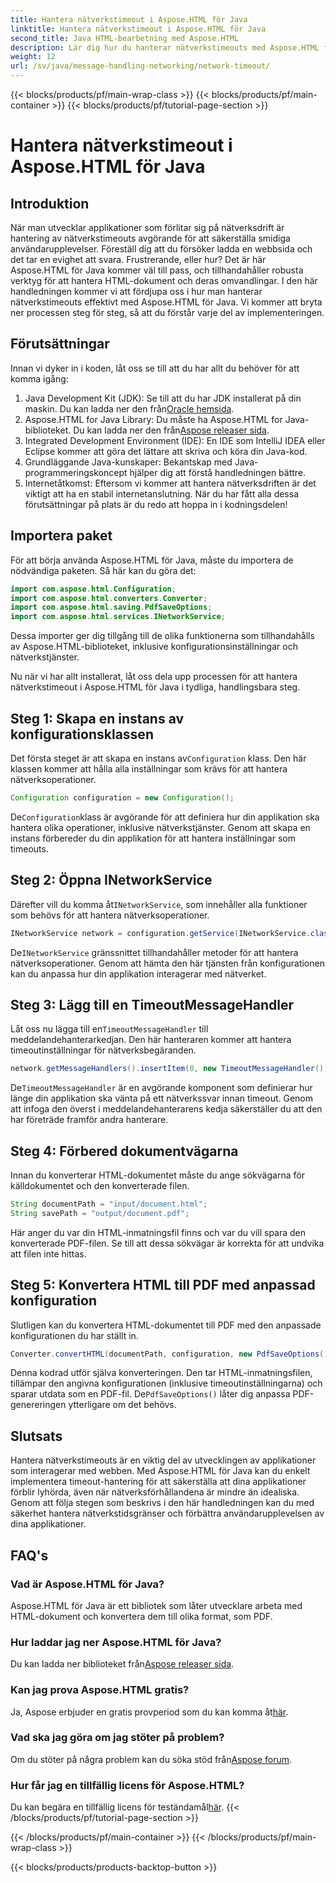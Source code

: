 ```yaml
---
title: Hantera nätverkstimeout i Aspose.HTML för Java
linktitle: Hantera nätverkstimeout i Aspose.HTML för Java
second_title: Java HTML-bearbetning med Aspose.HTML
description: Lär dig hur du hanterar nätverkstimeouts med Aspose.HTML för Java i den här omfattande guiden. Säkerställ smidiga användarupplevelser med effektiv timeout-hantering.
weight: 12
url: /sv/java/message-handling-networking/network-timeout/
---
```


{{< blocks/products/pf/main-wrap-class >}}
{{< blocks/products/pf/main-container >}}
{{< blocks/products/pf/tutorial-page-section >}}

# Hantera nätverkstimeout i Aspose.HTML för Java

## Introduktion
När man utvecklar applikationer som förlitar sig på nätverksdrift är hantering av nätverkstimeouts avgörande för att säkerställa smidiga användarupplevelser. Föreställ dig att du försöker ladda en webbsida och det tar en evighet att svara. Frustrerande, eller hur? Det är här Aspose.HTML för Java kommer väl till pass, och tillhandahåller robusta verktyg för att hantera HTML-dokument och deras omvandlingar. I den här handledningen kommer vi att fördjupa oss i hur man hanterar nätverkstimeouts effektivt med Aspose.HTML för Java. Vi kommer att bryta ner processen steg för steg, så att du förstår varje del av implementeringen.
## Förutsättningar
Innan vi dyker in i koden, låt oss se till att du har allt du behöver för att komma igång:
1.  Java Development Kit (JDK): Se till att du har JDK installerat på din maskin. Du kan ladda ner den från[Oracle hemsida](https://www.oracle.com/java/technologies/javase-jdk11-downloads.html).
2.  Aspose.HTML for Java Library: Du måste ha Aspose.HTML for Java-biblioteket. Du kan ladda ner den från[Aspose releaser sida](https://releases.aspose.com/html/java/).
3. Integrated Development Environment (IDE): En IDE som IntelliJ IDEA eller Eclipse kommer att göra det lättare att skriva och köra din Java-kod.
4. Grundläggande Java-kunskaper: Bekantskap med Java-programmeringskoncept hjälper dig att förstå handledningen bättre.
5. Internetåtkomst: Eftersom vi kommer att hantera nätverksdriften är det viktigt att ha en stabil internetanslutning.
När du har fått alla dessa förutsättningar på plats är du redo att hoppa in i kodningsdelen!
## Importera paket
För att börja använda Aspose.HTML för Java, måste du importera de nödvändiga paketen. Så här kan du göra det:
```java
import com.aspose.html.Configuration;
import com.aspose.html.converters.Converter;
import com.aspose.html.saving.PdfSaveOptions;
import com.aspose.html.services.INetworkService;
```
Dessa importer ger dig tillgång till de olika funktionerna som tillhandahålls av Aspose.HTML-biblioteket, inklusive konfigurationsinställningar och nätverkstjänster.

Nu när vi har allt installerat, låt oss dela upp processen för att hantera nätverkstimeout i Aspose.HTML för Java i tydliga, handlingsbara steg.
## Steg 1: Skapa en instans av konfigurationsklassen
 Det första steget är att skapa en instans av`Configuration` klass. Den här klassen kommer att hålla alla inställningar som krävs för att hantera nätverksoperationer.
```java
Configuration configuration = new Configuration();
```
 De`Configuration`klass är avgörande för att definiera hur din applikation ska hantera olika operationer, inklusive nätverkstjänster. Genom att skapa en instans förbereder du din applikation för att hantera inställningar som timeouts.
## Steg 2: Öppna INetworkService
 Därefter vill du komma åt`INetworkService`, som innehåller alla funktioner som behövs för att hantera nätverksoperationer.
```java
INetworkService network = configuration.getService(INetworkService.class);
```
 De`INetworkService` gränssnittet tillhandahåller metoder för att hantera nätverksoperationer. Genom att hämta den här tjänsten från konfigurationen kan du anpassa hur din applikation interagerar med nätverket.
## Steg 3: Lägg till en TimeoutMessageHandler
 Låt oss nu lägga till en`TimeoutMessageHandler` till meddelandehanterarkedjan. Den här hanteraren kommer att hantera timeoutinställningar för nätverksbegäranden.
```java
network.getMessageHandlers().insertItem(0, new TimeoutMessageHandler());
```
 De`TimeoutMessageHandler` är en avgörande komponent som definierar hur länge din applikation ska vänta på ett nätverkssvar innan timeout. Genom att infoga den överst i meddelandehanterarens kedja säkerställer du att den har företräde framför andra hanterare.
## Steg 4: Förbered dokumentvägarna
Innan du konverterar HTML-dokumentet måste du ange sökvägarna för källdokumentet och den konverterade filen.
```java
String documentPath = "input/document.html";
String savePath = "output/document.pdf";
```
Här anger du var din HTML-inmatningsfil finns och var du vill spara den konverterade PDF-filen. Se till att dessa sökvägar är korrekta för att undvika att filen inte hittas.
## Steg 5: Konvertera HTML till PDF med anpassad konfiguration
Slutligen kan du konvertera HTML-dokumentet till PDF med den anpassade konfigurationen du har ställt in.
```java
Converter.convertHTML(documentPath, configuration, new PdfSaveOptions(), savePath);
```
 Denna kodrad utför själva konverteringen. Den tar HTML-inmatningsfilen, tillämpar den angivna konfigurationen (inklusive timeoutinställningarna) och sparar utdata som en PDF-fil. De`PdfSaveOptions()` låter dig anpassa PDF-genereringen ytterligare om det behövs.
## Slutsats
Hantera nätverkstimeouts är en viktig del av utvecklingen av applikationer som interagerar med webben. Med Aspose.HTML för Java kan du enkelt implementera timeout-hantering för att säkerställa att dina applikationer förblir lyhörda, även när nätverksförhållandena är mindre än idealiska. Genom att följa stegen som beskrivs i den här handledningen kan du med säkerhet hantera nätverkstidsgränser och förbättra användarupplevelsen av dina applikationer.
## FAQ's
### Vad är Aspose.HTML för Java?
Aspose.HTML för Java är ett bibliotek som låter utvecklare arbeta med HTML-dokument och konvertera dem till olika format, som PDF.
### Hur laddar jag ner Aspose.HTML för Java?
 Du kan ladda ner biblioteket från[Aspose releaser sida](https://releases.aspose.com/html/java/).
### Kan jag prova Aspose.HTML gratis?
 Ja, Aspose erbjuder en gratis provperiod som du kan komma åt[här](https://releases.aspose.com/).
### Vad ska jag göra om jag stöter på problem?
 Om du stöter på några problem kan du söka stöd från[Aspose forum](https://forum.aspose.com/c/html/29).
### Hur får jag en tillfällig licens för Aspose.HTML?
 Du kan begära en tillfällig licens för teständamål[här](https://purchase.aspose.com/temporary-license/).
{{< /blocks/products/pf/tutorial-page-section >}}

{{< /blocks/products/pf/main-container >}}
{{< /blocks/products/pf/main-wrap-class >}}

{{< blocks/products/products-backtop-button >}}
